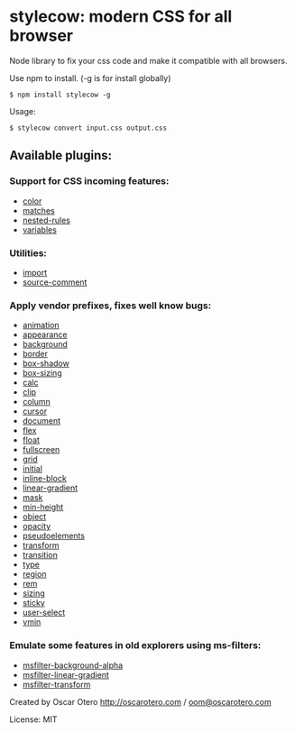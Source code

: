 stylecow: modern CSS for all browser
====================================

Node library to fix your css code and make it compatible with all browsers.

Use npm to install. (-g is for install globally)

```
$ npm install stylecow -g
```

Usage:

```
$ stylecow convert input.css output.css
```

Available plugins:
------------------

### Support for CSS incoming features:

* [color](https://github.com/stylecow/stylecow-plugin-color)
* [matches](https://github.com/stylecow/stylecow-plugin-matches)
* [nested-rules](https://github.com/stylecow/stylecow-plugin-nested-rules)
* [variables](https://github.com/stylecow/stylecow-plugin-variables)

### Utilities:

* [import](https://github.com/stylecow/stylecow-plugin-import)
* [source-comment](https://github.com/stylecow/stylecow-plugin-source-comment)


### Apply vendor prefixes, fixes well know bugs:

* [animation](https://github.com/stylecow/stylecow-plugin-animation)
* [appearance](https://github.com/stylecow/stylecow-plugin-appearance)
* [background](https://github.com/stylecow/stylecow-plugin-background)
* [border](https://github.com/stylecow/stylecow-plugin-border)
* [box-shadow](https://github.com/stylecow/stylecow-plugin-box-shadow)
* [box-sizing](https://github.com/stylecow/stylecow-plugin-box-sizing)
* [calc](https://github.com/stylecow/stylecow-plugin-calc)
* [clip](https://github.com/stylecow/stylecow-plugin-clip)
* [column](https://github.com/stylecow/stylecow-plugin-column)
* [cursor](https://github.com/stylecow/stylecow-plugin-cursor)
* [document](https://github.com/stylecow/stylecow-plugin-document)
* [flex](https://github.com/stylecow/stylecow-plugin-flex)
* [float](https://github.com/stylecow/stylecow-plugin-float)
* [fullscreen](https://github.com/stylecow/stylecow-plugin-fullscreen)
* [grid](https://github.com/stylecow/stylecow-plugin-grid)
* [initial](https://github.com/stylecow/stylecow-plugin-initial)
* [inline-block](https://github.com/stylecow/stylecow-plugin-inline-block)
* [linear-gradient](https://github.com/stylecow/stylecow-plugin-linear-gradient)
* [mask](https://github.com/stylecow/stylecow-plugin-mask)
* [min-height](https://github.com/stylecow/stylecow-plugin-min-height)
* [object](https://github.com/stylecow/stylecow-plugin-object)
* [opacity](https://github.com/stylecow/stylecow-plugin-opacity)
* [pseudoelements](https://github.com/stylecow/stylecow-plugin-pseudoelements)
* [transform](https://github.com/stylecow/stylecow-plugin-transform)
* [transition](https://github.com/stylecow/stylecow-plugin-transition)
* [type](https://github.com/stylecow/stylecow-plugin-type)
* [region](https://github.com/stylecow/stylecow-plugin-region)
* [rem](https://github.com/stylecow/stylecow-plugin-rem)
* [sizing](https://github.com/stylecow/stylecow-plugin-sizing)
* [sticky](https://github.com/stylecow/stylecow-plugin-sticky)
* [user-select](https://github.com/stylecow/stylecow-plugin-user-select)
* [vmin](https://github.com/stylecow/stylecow-plugin-vmin)

### Emulate some features in old explorers using ms-filters:

* [msfilter-background-alpha](https://github.com/stylecow/stylecow-plugin-msfilter-background-alpha)
* [msfilter-linear-gradient](https://github.com/stylecow/stylecow-plugin-msfilter-linear-gradient)
* [msfilter-transform](https://github.com/stylecow/stylecow-plugin-msfilter-transform)

Created by Oscar Otero <http://oscarotero.com> / <oom@oscarotero.com>

License: MIT

